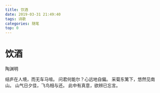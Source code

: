 ```yaml
---
title: 饮酒
date: 2019-03-31 21:49:40
tags: 诗歌
categories: 随笔
top: 0
---
```


饮酒
====

陶渊明

结庐在人境，而无车马喧。
问君何能尔？心远地自偏。
采菊东篱下，悠然见南山。
山气日夕佳，飞鸟相与还。
此中有真意，欲辨已忘言。
